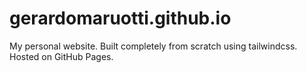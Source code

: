 # gerardomaruotti.github.io

My personal website.
Built completely from scratch using tailwindcss.
Hosted on GitHub Pages.
